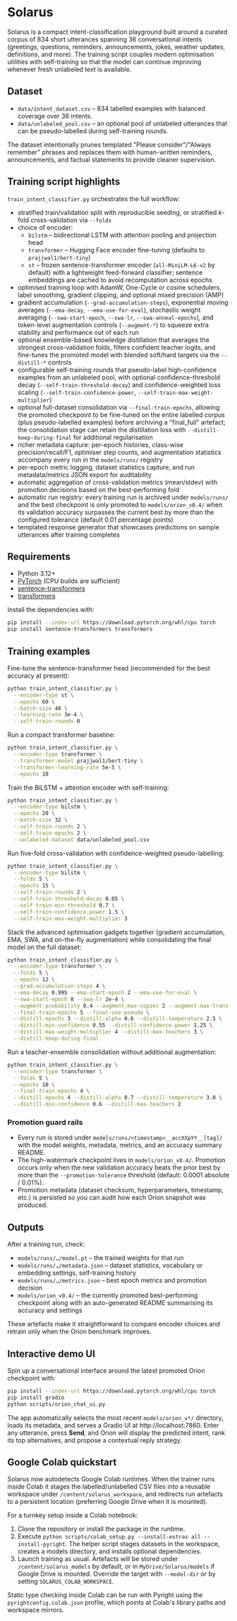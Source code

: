 # Solarus

Solarus is a compact intent-classification playground built around a curated
corpus of 834 short utterances spanning 36 conversational intents (greetings,
questions, reminders, announcements, jokes, weather updates, definitions, and
more). The training script couples modern optimisation utilities with
self-training so that the model can continue improving whenever fresh unlabeled
text is available.

## Dataset

- `data/intent_dataset.csv` – 834 labelled examples with balanced coverage over
  36 intents.
- `data/unlabeled_pool.csv` – an optional pool of unlabeled utterances that can
  be pseudo-labelled during self-training rounds.

The dataset intentionally prunes templated "Please consider"/"Always remember"
phrases and replaces them with human-written reminders, announcements, and
factual statements to provide cleaner supervision.

## Training script highlights

`train_intent_classifier.py` orchestrates the full workflow:

- stratified train/validation split with reproducible seeding, or
  stratified $k$-fold cross-validation via `--folds`
- choice of encoder:
  - `bilstm` – bidirectional LSTM with attention pooling and projection head
  - `transformer` – Hugging Face encoder fine-tuning (defaults to
    `prajjwal1/bert-tiny`)
  - `st` – frozen sentence-transformer encoder (`all-MiniLM-L6-v2` by default)
    with a lightweight feed-forward classifier; sentence embeddings are cached
    to avoid recomputation across epochs
- optimised training loop with AdamW, One-Cycle or cosine schedulers, label
  smoothing, gradient clipping, and optional mixed precision (AMP)
- gradient accumulation (`--grad-accumulation-steps`), exponential moving
  averages (`--ema-decay`, `--ema-use-for-eval`), stochastic weight averaging
  (`--swa-start-epoch`, `--swa-lr`, `--swa-anneal-epochs`), and token-level
  augmentation controls (`--augment-*`) to squeeze extra stability and
  performance out of each run
- optional ensemble-based knowledge distillation that averages the strongest
  cross-validation folds, filters confident teacher logits, and fine-tunes the
  promoted model with blended soft/hard targets via the `--distill-*` controls
- configurable self-training rounds that pseudo-label high-confidence examples
  from an unlabeled pool, with optional confidence-threshold decay
  (`--self-train-threshold-decay`) and confidence-weighted loss scaling
  (`--self-train-confidence-power`, `--self-train-max-weight-multiplier`)
- optional full-dataset consolidation via `--final-train-epochs`, allowing the
  promoted checkpoint to be fine-tuned on the entire labelled corpus (plus
  pseudo-labelled examples) before archiving a "final_full" artefact; the
  consolidation stage can retain the distillation loss with
  `--distill-keep-during-final` for additional regularisation
- richer metadata capture: per-epoch histories, class-wise precision/recall/F1,
  optimiser step counts, and augmentation statistics accompany every run in the
  `models/runs/` registry
- per-epoch metric logging, dataset statistics capture, and run metadata/metrics
  JSON export for auditability
- automatic aggregation of cross-validation metrics (mean/stdev) with promotion
  decisions based on the best-performing fold
- automatic run registry: every training run is archived under `models/runs/`
  and the best checkpoint is only promoted to `models/orion_v0.4/` when its
  validation accuracy surpasses the current best by more than the configured
  tolerance (default 0.01 percentage points)
- templated response generator that showcases predictions on sample utterances
  after training completes

## Requirements

- Python 3.12+
- [PyTorch](https://pytorch.org/) (CPU builds are sufficient)
- [sentence-transformers](https://www.sbert.net/)
- [transformers](https://huggingface.co/docs/transformers/index)

Install the dependencies with:

```bash
pip install --index-url https://download.pytorch.org/whl/cpu torch
pip install sentence-transformers transformers
```

## Training examples

Fine-tune the sentence-transformer head (recommended for the best accuracy at
present):

```bash
python train_intent_classifier.py \
  --encoder-type st \
  --epochs 60 \
  --batch-size 48 \
  --learning-rate 3e-4 \
  --self-train-rounds 0
```

Run a compact transformer baseline:

```bash
python train_intent_classifier.py \
  --encoder-type transformer \
  --transformer-model prajjwal1/bert-tiny \
  --transformer-learning-rate 5e-5 \
  --epochs 10
```

Train the BiLSTM + attention encoder with self-training:

```bash
python train_intent_classifier.py \
  --encoder-type bilstm \
  --epochs 20 \
  --batch-size 32 \
  --self-train-rounds 2 \
  --self-train-epochs 2 \
  --unlabeled-dataset data/unlabeled_pool.csv
```

Run five-fold cross-validation with confidence-weighted pseudo-labelling:

```bash
python train_intent_classifier.py \
  --encoder-type bilstm \
  --folds 5 \
  --epochs 15 \
  --self-train-rounds 2 \
  --self-train-threshold-decay 0.05 \
  --self-train-min-threshold 0.7 \
  --self-train-confidence-power 1.5 \
  --self-train-max-weight-multiplier 3
```

Stack the advanced optimisation gadgets together (gradient accumulation, EMA,
SWA, and on-the-fly augmentation) while consolidating the final model on the
full dataset:

```bash
python train_intent_classifier.py \
  --encoder-type transformer \
  --folds 5 \
  --epochs 12 \
  --grad-accumulation-steps 4 \
  --ema-decay 0.995 --ema-start-epoch 2 --ema-use-for-eval \
  --swa-start-epoch 8 --swa-lr 2e-4 \
  --augment-probability 0.4 --augment-max-copies 2 --augment-max-transforms 3 \
  --final-train-epochs 5 --final-use-pseudo \
  --distill-epochs 3 --distill-alpha 0.6 --distill-temperature 2.5 \
  --distill-min-confidence 0.55 --distill-confidence-power 1.25 \
  --distill-max-weight-multiplier 4 --distill-max-teachers 3 \
  --distill-keep-during-final
```

Run a teacher-ensemble consolidation without additional augmentation:

```bash
python train_intent_classifier.py \
  --encoder-type transformer \
  --folds 5 \
  --epochs 10 \
  --final-train-epochs 4 \
  --distill-epochs 4 --distill-alpha 0.7 --distill-temperature 3.0 \
  --distill-min-confidence 0.6 --distill-max-teachers 2
```

### Promotion guard rails

- Every run is stored under `models/runs/<timestamp>__accXXpYY__[tag]/` with the
  model weights, metadata, metrics, and an accuracy summary README.
- The high-watermark checkpoint lives in `models/orion_v0.4/`. Promotion occurs
  only when the new validation accuracy beats the prior best by more than the
  `--promotion-tolerance` threshold (default: 0.0001 absolute / 0.01%).
- Promotion metadata (dataset checksum, hyperparameters, timestamp, etc.) is
  persisted so you can audit how each Orion snapshot was produced.

## Outputs

After a training run, check:

- `models/runs/…/model.pt` – the trained weights for that run
- `models/runs/…/metadata.json` – dataset statistics, vocabulary or embedding
  settings, self-training history
- `models/runs/…/metrics.json` – best epoch metrics and promotion decision
- `models/orion_v0.4/` – the currently promoted best-performing checkpoint along
  with an auto-generated README summarising its accuracy and settings

These artefacts make it straightforward to compare encoder choices and retrain
only when the Orion benchmark improves.

## Interactive demo UI

Spin up a conversational interface around the latest promoted Orion checkpoint
with:

```bash
pip install --index-url https://download.pytorch.org/whl/cpu torch
pip install gradio
python scripts/orion_chat_ui.py
```

The app automatically selects the most recent `models/orion_v*/` directory,
loads its metadata, and serves a Gradio UI at http://localhost:7860. Enter any
utterance, press **Send**, and Orion will display the predicted intent, rank
its top alternatives, and propose a contextual reply strategy.

## Google Colab quickstart

Solarus now autodetects Google Colab runtimes. When the trainer runs inside
Colab it stages the labelled/unlabelled CSV files into a reusable workspace
under `/content/solarus_workspace`, and redirects run artefacts to a persistent
location (preferring Google Drive when it is mounted).

For a turnkey setup inside a Colab notebook:

1. Clone the repository or install the package in the runtime.
2. Execute `python scripts/colab_setup.py --install-extras all --install-pyright`.
   The helper script stages datasets in the workspace, creates a models
   directory, and installs optional dependencies.
3. Launch training as usual. Artefacts will be stored under
   `/content/solarus_models` by default, or in `MyDrive/Solarus/models` if
   Google Drive is mounted. Override the target with `--model-dir` or by
   setting `SOLARUS_COLAB_WORKSPACE`.

Static type checking inside Colab can be run with Pyright using the
`pyrightconfig.colab.json` profile, which points at Colab's library paths and
workspace mirrors.
